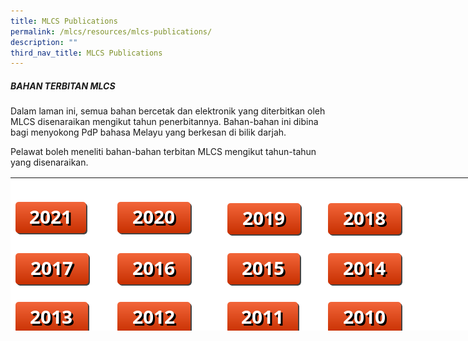 ```yaml
---
title: MLCS Publications
permalink: /mlcs/resources/mlcs-publications/
description: ""
third_nav_title: MLCS Publications
---
```

##### BAHAN TERBITAN MLCS

Dalam laman ini, semua bahan bercetak dan elektronik yang diterbitkan oleh MLCS disenaraikan mengikut tahun penerbitannya. Bahan-bahan ini dibina bagi menyokong PdP bahasa Melayu yang berkesan di bilik darjah.

Pelawat boleh meneliti bahan-bahan terbitan MLCS mengikut tahun-tahun yang disenaraikan.

<table style="box-sizing: border-box; color: rgb(0, 0, 0); font-family: Hind, Arial, Helvetica, sans-serif; font-size: 16px; font-style: normal; font-variant-ligatures: normal; font-variant-caps: normal; font-weight: 400; letter-spacing: normal; orphans: 2; text-align: start; text-transform: none; white-space: normal; widows: 2; word-spacing: 0px; -webkit-text-stroke-width: 0px; background-color: rgb(255, 255, 255); text-decoration-thickness: initial; text-decoration-style: initial; text-decoration-color: initial; height: 245px; width: 838px;"><tbody style="box-sizing: border-box;"><tr style="box-sizing: border-box; height: 26px;"><td style="box-sizing: border-box; width: 163.414px;">&nbsp;</td><td style="box-sizing: border-box; width: 175.305px;">&nbsp;</td><td style="box-sizing: border-box; width: 161.438px;">&nbsp;</td><td style="box-sizing: border-box; width: 327.844px;">&nbsp;</td></tr><tr style="box-sizing: border-box; height: 82px;"><td style="box-sizing: border-box; width: 163.414px;"><a href="https://academyofsingaporeteachers.moe.edu.sg/mlcs/resources/mlcs-publications/2021" style="box-sizing: border-box; background-color: transparent; color: rgb(202, 33, 38);"><img src="/images/2021.png" alt="2021" title="2021" data-displaymode="Thumbnail" style="box-sizing: border-box; border-style: none; margin: 10px 0px; max-width: 100%;"></a></td><td style="box-sizing: border-box; width: 175.305px;"><a href="https://academyofsingaporeteachers.moe.edu.sg/mlcs/resources/mlcs-publications/2020" style="box-sizing: border-box; background-color: transparent; color: rgb(202, 33, 38);"><img src="/images/2020.png" alt="2020" title="2020" data-displaymode="Original" style="box-sizing: border-box; border-style: none; margin: 10px 0px; max-width: 100%;"></a></td><td style="box-sizing: border-box; width: 161.438px;"><a href="https://academyofsingaporeteachers.moe.edu.sg/mlcs/resources/mlcs-publications/2019" style="box-sizing: border-box; background-color: transparent; color: rgb(202, 33, 38);"><img src="/images/2019.png" alt="2019" title="2019" data-displaymode="Original" style="box-sizing: border-box; border-style: none; margin: 10px 0px; max-width: 100%; float: left;"></a><span data-sfref="[images|librariesProvider6]c4dd65ca-c7d9-4cbe-8008-48a370e8c72d" class="sf-Image-wrapper" style="box-sizing: border-box;"></span></td><td style="box-sizing: border-box; width: 327.844px;"><a href="https://academyofsingaporeteachers.moe.edu.sg/mlcs/resources/mlcs-publications/2018" style="box-sizing: border-box; background-color: transparent; color: rgb(202, 33, 38);"><img src="/images/2018.png" alt="2018" title="2018" data-displaymode="Original" style="box-sizing: border-box; border-style: none; margin: 10px 0px; max-width: 100%; float: left;"></a></td></tr><tr style="box-sizing: border-box; height: 74px;"><td style="box-sizing: border-box; width: 163.414px;"><img src="/images/2017.png" alt="2017" title="2017" data-displaymode="Original" style="box-sizing: border-box; border-style: none; margin: 10px 0px; max-width: 100%; float: left;"></td><td style="box-sizing: border-box; width: 175.305px;"><img src="/images/2016.png" alt="2016" title="2016" data-displaymode="Original" style="box-sizing: border-box; border-style: none; margin: 10px 0px; max-width: 100%; float: left;"></td><td style="box-sizing: border-box; width: 161.438px;"><img src="/images/2015.png" alt="2015" title="2015" data-displaymode="Original" style="box-sizing: border-box; border-style: none; margin: 10px 0px; max-width: 100%; float: left;"></td><td style="box-sizing: border-box; width: 327.844px;"><img src="/images/2014.png" alt="2014" title="2014" data-displaymode="Original" style="box-sizing: border-box; border-style: none; margin: 10px 0px; max-width: 100%; float: left;"></td></tr><tr style="box-sizing: border-box; height: 74px;"><td style="box-sizing: border-box; width: 163.414px;"><img src="/images/2013.png" alt="2013" title="2013" data-displaymode="Original" style="box-sizing: border-box; border-style: none; margin: 10px 0px; max-width: 100%; float: left;"></td><td style="box-sizing: border-box; width: 175.305px;"><img src="/images/2012.png" alt="2012" title="2012" data-displaymode="Original" style="box-sizing: border-box; border-style: none; margin: 10px 0px; max-width: 100%; float: left;"></td><td style="box-sizing: border-box; width: 161.438px; text-align: left;"><img src="/images/2011.png" alt="2011" title="2011" data-displaymode="Original" style="box-sizing: border-box; border-style: none; margin: 10px 0px; max-width: 100%; float: left;"></td><td style="box-sizing: border-box; width: 327.844px; text-align: left;"><img src="/images/2010.png" alt="2010" title="2010" data-displaymode="Original" style="box-sizing: border-box; border-style: none; margin: 10px 0px; max-width: 100%; float: left;"></td></tr></tbody></table>